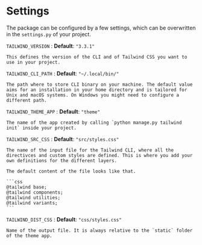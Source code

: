 # Settings

The package can be configured by a few settings, which can be overwritten in the `settings.py` of your project.

`TAILWIND_VERSION`
:   **Default**: `"3.3.1"`

    This defines the version of the CLI and of Tailwind CSS you want to use in your project.

`TAILWIND_CLI_PATH`
:   **Default**: `"~/.local/bin/"`

    The path where to store CLI binary on your machine. The default value aims for an installation in your home directory and is tailored for Unix and macOS systems. On Windows you might need to configure a different path.

`TAILWIND_THEME_APP`
:   **Default**: `"theme"`

    The name of the app created by calling `python manage.py tailwind init` inside your project.

`TAILWIND_SRC_CSS`
:   **Default**: `"src/styles.css"`

    The name of the input file for the Tailwind CLI, where all the directivces and custom styles are defined. This is where you add your own definitions for the different layers.

    The default content of the file looks like that.

    ```css
    @tailwind base;
    @tailwind components;
    @tailwind utilities;
    @tailwind variants;
    ```

`TAILWIND_DIST_CSS`
:   **Default**: `"css/styles.css"`

    Name of the output file. It is always relative to the `static` folder of the theme app.
